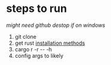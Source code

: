 # steps to run
*might need github destop if on windows*
1. git clone
2. get rust
[installation methods](https://forge.rust-lang.org/infra/other-installation-methods.html)
3. cargo r -r -- -h
4. config args to likely
